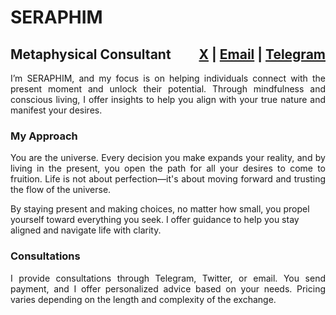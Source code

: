 # SERAPHIM 

<h2 style="width: 100%; overflow: hidden;">
    <span style="float: left;">Metaphysical Consultant</span>
    <span style="float: right;">
        <a href="https://x.com/se2aphim" target="_blank">X</a> | 
        <a href="mailto:se2aphim@icloud.com">Email</a> | 
        <a href="https://t.me/se2aphim" target="_blank">Telegram</a>
    </span>
</h2>

<p style="text-align: justify;">
I’m SERAPHIM, and my focus is on helping individuals connect with the present moment and unlock their potential. Through mindfulness and conscious living, I offer insights to help you align with your true nature and manifest your desires.
</p>

### My Approach
<p style="text-align: justify;">
You are the universe. Every decision you make expands your reality, and by living in the present, you open the path for all your desires to come to fruition. Life is not about perfection—it's about moving forward and trusting the flow of the universe.

By staying present and making choices, no matter how small, you propel yourself toward everything you seek. I offer guidance to help you stay aligned and navigate life with clarity.
</p>

### Consultations
<p style="text-align: justify;">
I provide consultations through Telegram, Twitter, or email. You send payment, and I offer personalized advice based on your needs. Pricing varies depending on the length and complexity of the exchange.
</p>

